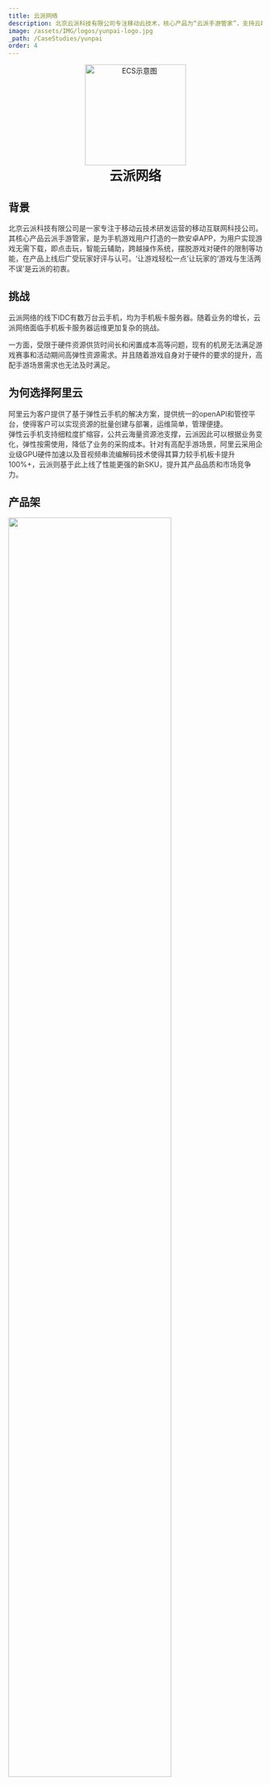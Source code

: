 ```yaml
---
title: 云派网络
description: 北京云派科技有限公司专注移动云技术，核心产品为“云派手游管家”，支持云端游戏点击即玩，跨平台智能辅助。
image: /assets/IMG/logos/yunpai-logo.jpg
_path: /CaseStudies/yunpai
order: 4
---
```


<div style="margin: 0 auto;text-align: center;">
<img src="/assets/IMG/logos/yunpai-logo.jpg" alt="ECS示意图" width="200" />
<div style="font-size: 1.6rem;font-weight: bold">云派网络</div>
</div>

## 背景

<div style="color: #333333;margin-bottom: 4%"> 
北京云派科技有限公司是一家专注于移动云技术研发运营的移动互联网科技公司。其核心产品云派手游管家，是为手机游戏用户打造的一款安卓APP，为用户实现游戏无需下载，即点击玩，智能云辅助，跨越操作系统，摆脱游戏对硬件的限制等功能，在产品上线后广受玩家好评与认可。‘让游戏轻松一点’让玩家的‘游戏与生活两不误’是云派的初衷。
</div>

## 挑战

<div style="color: #333333;margin-bottom: 4%"> 
云派网络的线下IDC有数万台云手机，均为手机板卡服务器。随着业务的增长，云派网络面临手机板卡服务器运维更加复杂的挑战。<br> 

一方面，受限于硬件资源供货时间长和闲置成本高等问题，现有的机房无法满足游戏赛事和活动期间高弹性资源需求。并且随着游戏自身对于硬件的要求的提升，高配手游场景需求也无法及时满足。</div>
</div>

## 为何选择阿里云

<div style="color: #333333;margin-bottom: 4%"> 
阿里云为客户提供了基于弹性云手机的解决方案，提供统一的openAPI和管控平台，使得客户可以实现资源的批量创建与部署，运维简单，管理便捷。<br>
弹性云手机支持细粒度扩缩容，公共云海量资源池支撑，云派因此可以根据业务变化，弹性按需使用，降低了业务的采购成本。针对有高配手游场景，阿里云采用企业级GPU硬件加速以及音视频串流编解码技术使得其算力较手机板卡提升100%+，云派则基于此上线了性能更强的新SKU，提升其产品品质和市场竞争力。
</div>

## 产品架

<div><img src="/assets/IMG/case/yunpai.png" width="80%"></div>
<br>

## 展望未来
<div style="color: #333333;margin-bottom: 4%"> 
基于新的云手机平台，云派将能够继续不断接入精选游戏，尤其是高配置游戏以满足玩家日益变化的游戏需求。云派已经启动海外业务布局，并将借助阿里云在海外的数据中心为其海外用户提供优质的服务。</div>

## 云派网络阿里云官网文档地址

https://www.alibabacloud.com/zh/customers/yunpai-networks?_p_lc=1&spm=a3c0i.7933552.1751531270.93.15a8606fbOXk9r

